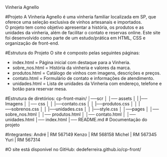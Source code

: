 Vinheria Agnello

#Projeto
A Vinheria Agnello é uma vinheria familiar localizada em SP, que oferece uma seleção exclusiva de vinhos artesanais e importados.  
O projeto tem como objetivo apresentar a história, os produtos e as unidades da vinheria, além de facilitar o contato e reservas online.
Este site foi desenvolvido como parte de um estudo/prática em HTML, CSS e organização de front-end.

#Estrutura do Projeto
O site é composto pelas seguintes páginas:
- index.html = Página inicial com destaque para a Vinheria.  
- sobre_nos.html = História da vinheria e valores da marca.  
- produtos.html = Catálogo de vinhos com imagens, descrições e preços.  
- contato.html = Formulário de contato e informações de atendimento.  
- unidades.html = Lista de unidades da Vinheria com endereço, telefone e botão para reservar mesa.  

#Estrutura de diretórios:
cp-front-main/
│──scr
│   │── assets
│   |   |── Imagens
│   │── css
│   │   |──contato.css
│   │   |──produtos.css
│   │   |──sobrenos.css
│   │   |──unidades.css
│   │   |──style.css
│   │──pages
│       │── sobre_nos.html
│       │── produtos.html
│       │── contato.html
│       │── unidades.html
│── index.html
│── README.md # Documentação do projeto

#Integrantes:
André | RM 567149
Kenzo | RM 568158
Michel | RM 567345
Yuri | RM 567314

#O site está disponível no GitHub:
dedeferreira.github.io/cp-front/ 